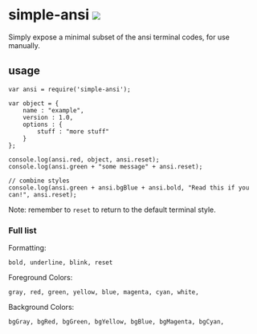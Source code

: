 # simple-ansi [![](https://travis-ci.org/creativelive/simple-ansi.svg)](https://travis-ci.org/creativelive/simple-ansi)

Simply expose a minimal subset of the ansi terminal codes, for use manually.

## usage

```
var ansi = require('simple-ansi');

var object = {
	name : "example",
	version : 1.0,
	options : {
		stuff : "more stuff"
	}
};

console.log(ansi.red, object, ansi.reset);
console.log(ansi.green + "some message" + ansi.reset);

// combine styles
console.log(ansi.green + ansi.bgBlue + ansi.bold, "Read this if you can!", ansi.reset);
```

Note: remember to `reset` to return to the default terminal style.

### Full list

Formatting:

    bold, underline, blink, reset

Foreground Colors:

    gray, red, green, yellow, blue, magenta, cyan, white,

Background Colors:

    bgGray, bgRed, bgGreen, bgYellow, bgBlue, bgMagenta, bgCyan,

